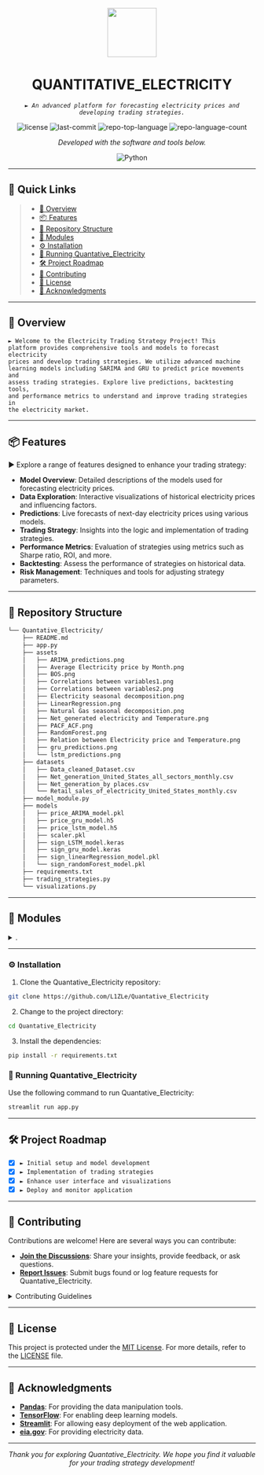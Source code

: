 
<p align="center">
  <img src="https://cdn-icons-png.flaticon.com/512/6295/6295417.png" width="100" />
</p>
<p align="center">
    <h1 align="center">QUANTITATIVE_ELECTRICITY</h1>
</p>
<p align="center">
    <em><code>► An advanced platform for forecasting electricity prices and developing trading strategies.</code></em>
</p>
<p align="center">
	<img src="https://img.shields.io/github/license/L1ZLe/Quantative_Electricity?style=flat&color=0080ff" alt="license">
	<img src="https://img.shields.io/github/last-commit/L1ZLe/Quantative_Electricity?style=flat&logo=git&logoColor=white&color=0080ff" alt="last-commit">
	<img src="https://img.shields.io/github/languages/top/L1ZLe/Quantative_Electricity?style=flat&color=0080ff" alt="repo-top-language">
	<img src="https://img.shields.io/github/languages/count/L1ZLe/Quantative_Electricity?style=flat&color=0080ff" alt="repo-language-count">
<p>
<p align="center">
		<em>Developed with the software and tools below.</em>
</p>
<p align="center">
	<img src="https://img.shields.io/badge/Python-3776AB.svg?style=flat&logo=Python&logoColor=white" alt="Python">
</p>
<hr>

## 🔗 Quick Links

> - [📍 Overview](#-overview)
> - [📦 Features](#-features)
> - [📂 Repository Structure](#-repository-structure)
> - [🧩 Modules](#-modules)
> - [⚙️ Installation](#️-installation)
> - [🤖 Running Quantative_Electricity](#-running-Quantative_Electricity)
> - [🛠 Project Roadmap](#-project-roadmap)
> - [🤝 Contributing](#-contributing)
> - [📄 License](#-license)
> - [👏 Acknowledgments](#-acknowledgments)

---

## 📍 Overview

<code>► Welcome to the Electricity Trading Strategy Project! This platform provides comprehensive tools and models to forecast electricity prices and develop trading strategies. We utilize advanced machine learning models including SARIMA and GRU to predict price movements and assess trading strategies. Explore live predictions, backtesting tools, and performance metrics to understand and improve trading strategies in the electricity market.</code>

---

## 📦 Features

► Explore a range of features designed to enhance your trading strategy:

- **Model Overview**: Detailed descriptions of the models used for forecasting electricity prices.
- **Data Exploration**: Interactive visualizations of historical electricity prices and influencing factors.
- **Predictions**: Live forecasts of next-day electricity prices using various models.
- **Trading Strategy**: Insights into the logic and implementation of trading strategies.
- **Performance Metrics**: Evaluation of strategies using metrics such as Sharpe ratio, ROI, and more.
- **Backtesting**: Assess the performance of strategies on historical data.
- **Risk Management**: Techniques and tools for adjusting strategy parameters.


---

## 📂 Repository Structure

```sh
└── Quantative_Electricity/
    ├── README.md
    ├── app.py
    ├── assets
    │   ├── ARIMA_predictions.png
    │   ├── Average Electricity price by Month.png
    │   ├── BOS.png
    │   ├── Correlations between variables1.png
    │   ├── Correlations between variables2.png
    │   ├── Electricity seasonal decomposition.png
    │   ├── LinearRegression.png
    │   ├── Natural Gas seasonal decomposition.png
    │   ├── Net_generated electricity and Temperature.png
    │   ├── PACF_ACF.png
    │   ├── RandomForest.png
    │   ├── Relation between Electricity price and Temperature.png
    │   ├── gru_predictions.png
    │   └── lstm_predictions.png
    ├── datasets
    │   ├── Data_cleaned_Dataset.csv
    │   ├── Net_generation_United_States_all_sectors_monthly.csv
    │   ├── Net_generation_by places.csv
    │   └── Retail_sales_of_electricity_United_States_monthly.csv
    ├── model_module.py
    ├── models
    │   ├── price_ARIMA_model.pkl
    │   ├── price_gru_model.h5
    │   ├── price_lstm_model.h5
    │   ├── scaler.pkl
    │   ├── sign_LSTM_model.keras
    │   ├── sign_gru_model.keras
    │   ├── sign_linearRegression_model.pkl
    │   └── sign_randomForest_model.pkl
    ├── requirements.txt
    ├── trading_strategies.py
    └── visualizations.py
```

---

## 🧩 Modules

<details closed><summary>.</summary>

| File                                                                                                       | Summary                         |
| ---                                                                                                        | ---                             |
| [model_module.py](https://github.com/L1ZLe/Quantative_Electricity/blob/master/model_module.py)             | <code>► Contains functions for model training and predictions.</code> |
| [visualizations.py](https://github.com/L1ZLe/Quantative_Electricity/blob/master/visualizations.py)         | <code>► Generates interactive visualizations for data exploration.</code> |
| [trading_strategies.py](https://github.com/L1ZLe/Quantative_Electricity/blob/master/trading_strategies.py) | <code>► Implements various trading strategies based on predictions.</code> |
| [app.py](https://github.com/L1ZLe/Quantative_Electricity/blob/master/app.py)                               | <code>► Main entry point for running the Streamlit application.</code> |

</details>

---

### ⚙️ Installation

1. Clone the Quantative_Electricity repository:

```sh
git clone https://github.com/L1ZLe/Quantative_Electricity
```

2. Change to the project directory:

```sh
cd Quantative_Electricity
```

3. Install the dependencies:

```sh
pip install -r requirements.txt
```

### 🤖 Running Quantative_Electricity

Use the following command to run Quantative_Electricity:

```sh
streamlit run app.py
```


---

## 🛠 Project Roadmap

- [X] `► Initial setup and model development`
- [X] `► Implementation of trading strategies`
- [X] `► Enhance user interface and visualizations`
- [X] `► Deploy and monitor application`

---

## 🤝 Contributing

Contributions are welcome! Here are several ways you can contribute:

- **[Join the Discussions](https://github.com/L1ZLe/Quantative_Electricity/discussions)**: Share your insights, provide feedback, or ask questions.
- **[Report Issues](https://github.com/L1ZLe/Quantative_Electricity/issues)**: Submit bugs found or log feature requests for Quantative_Electricity.

<details closed>
    <summary>Contributing Guidelines</summary>

1. **Fork the Repository**: Start by forking the project repository to your GitHub account.
2. **Clone Locally**: Clone the forked repository to your local machine using a Git client.
   ```sh
   git clone https://github.com/L1ZLe/Quantative_Electricity
   ```
3. **Create a New Branch**: Always work on a new branch, giving it a descriptive name.
   ```sh
   git checkout -b new-feature-x
   ```
4. **Make Your Changes**: Develop and test your changes locally.
5. **Commit Your Changes**: Commit with a clear message describing your updates.
   ```sh
   git commit -m 'Implemented new feature x.'
   ```
6. **Push to GitHub**: Push the changes to your forked repository.
   ```sh
   git push origin new-feature-x
   ```
7. **Submit a Pull Request**: Create a PR against the original project repository. Clearly describe the changes and their motivations.

Once your PR is reviewed and approved, it will be merged into the main branch.

</details>

---

## 📄 License

This project is protected under the [MIT License](https://choosealicense.com/licenses/mit/). For more details, refer to the [LICENSE](LICENSE) file.

---

## 👏 Acknowledgments

- **[Pandas](https://pandas.pydata.org/)**: For providing the data manipulation tools.
- **[TensorFlow](https://www.tensorflow.org/)**: For enabling deep learning models.
- **[Streamlit](https://streamlit.io/)**: For allowing easy deployment of the web application.
- **[eia.gov](https://www.eia.gov/)**: For providing electricity data.

---

<p align="center">
  <em>Thank you for exploring Quantative_Electricity. We hope you find it valuable for your trading strategy development!</em>
</p>
